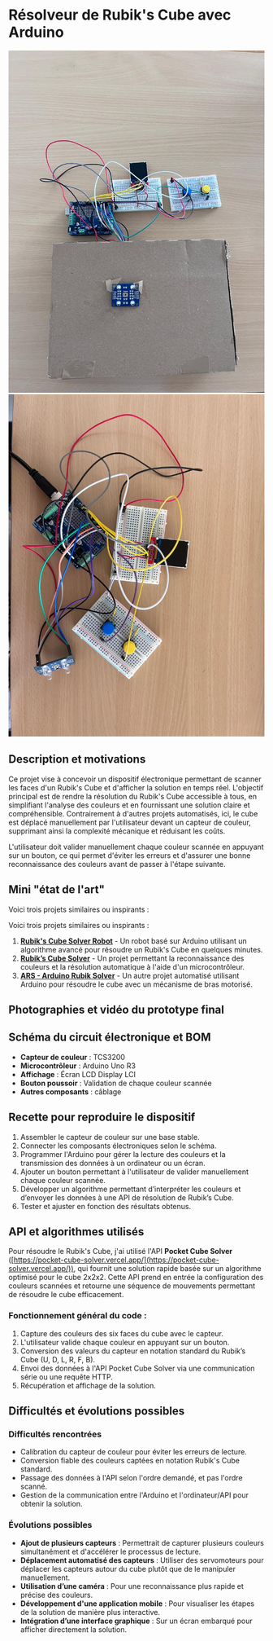 # Résolveur de Rubik's Cube avec Arduino

![V2](/docs/assets/Arduino_v2.jpg)
![V1](/docs/assets/Arduino_v1.jpg)

## Description et motivations

Ce projet vise à concevoir un dispositif électronique permettant de scanner les faces d'un Rubik's Cube et d'afficher la solution en temps réel. L'objectif principal est de rendre la résolution du Rubik's Cube accessible à tous, en simplifiant l'analyse des couleurs et en fournissant une solution claire et compréhensible. Contrairement à d'autres projets automatisés, ici, le cube est déplacé manuellement par l'utilisateur devant un capteur de couleur, supprimant ainsi la complexité mécanique et réduisant les coûts.

L'utilisateur doit valider manuellement chaque couleur scannée en appuyant sur un bouton, ce qui permet d'éviter les erreurs et d'assurer une bonne reconnaissance des couleurs avant de passer à l'étape suivante.

## Mini "état de l'art"

Voici trois projets similaires ou inspirants :

Voici trois projets similaires ou inspirants :

1. **[Rubik's Cube Solver Robot](https://projecthub.arduino.cc/hbolanos2001/rubiks-cube-solver-robot-6233e2)** - Un robot basé sur Arduino utilisant un algorithme avancé pour résoudre un Rubik's Cube en quelques minutes.
2. **[Rubik’s Cube Solver](https://www.instructables.com/Rubiks-Cube-Solver/)** - Un projet permettant la reconnaissance des couleurs et la résolution automatique à l'aide d'un microcontrôleur.
3. **[ARS - Arduino Rubik Solver](https://www.instructables.com/ARS-Arduino-Rubik-Solver/)** - Un autre projet automatisé utilisant Arduino pour résoudre le cube avec un mécanisme de bras motorisé.

## Photographies et vidéo du prototype final

## Schéma du circuit électronique et BOM

- **Capteur de couleur** : TCS3200
- **Microcontrôleur** : Arduino Uno R3
- **Affichage** : Écran LCD Display LCI
- **Bouton poussoir** : Validation de chaque couleur scannée
- **Autres composants** : câblage

## Recette pour reproduire le dispositif

1. Assembler le capteur de couleur sur une base stable.
2. Connecter les composants électroniques selon le schéma.
3. Programmer l'Arduino pour gérer la lecture des couleurs et la transmission des données à un ordinateur ou un écran.
4. Ajouter un bouton permettant à l'utilisateur de valider manuellement chaque couleur scannée.
5. Développer un algorithme permettant d’interpréter les couleurs et d’envoyer les données à une API de résolution de Rubik’s Cube.
6. Tester et ajuster en fonction des résultats obtenus.

## API et algorithmes utilisés

Pour résoudre le Rubik's Cube, j'ai utilisé l'API **Pocket Cube Solver** ([https://pocket-cube-solver.vercel.app/](https://pocket-cube-solver.vercel.app/)), qui fournit une solution rapide basée sur un algorithme optimisé pour le cube 2x2x2. Cette API prend en entrée la configuration des couleurs scannées et retourne une séquence de mouvements permettant de résoudre le cube efficacement.

### Fonctionnement général du code :

1. Capture des couleurs des six faces du cube avec le capteur.
2. L'utilisateur valide chaque couleur en appuyant sur un bouton.
3. Conversion des valeurs du capteur en notation standard du Rubik’s Cube (U, D, L, R, F, B).
4. Envoi des données à l'API Pocket Cube Solver via une communication série ou une requête HTTP.
5. Récupération et affichage de la solution.

## Difficultés et évolutions possibles

### Difficultés rencontrées

- Calibration du capteur de couleur pour éviter les erreurs de lecture.
- Conversion fiable des couleurs captées en notation Rubik's Cube standard.
- Passage des données à l'API selon l'ordre demandé, et pas l'ordre scanné.
- Gestion de la communication entre l'Arduino et l'ordinateur/API pour obtenir la solution.

### Évolutions possibles

- **Ajout de plusieurs capteurs** : Permettrait de capturer plusieurs couleurs simultanément et d'accélérer le processus de lecture.
- **Déplacement automatisé des capteurs** : Utiliser des servomoteurs pour déplacer les capteurs autour du cube plutôt que de le manipuler manuellement.
- **Utilisation d’une caméra** : Pour une reconnaissance plus rapide et précise des couleurs.
- **Développement d'une application mobile** : Pour visualiser les étapes de la solution de manière plus interactive.
- **Intégration d’une interface graphique** : Sur un écran embarqué pour afficher directement la solution.

